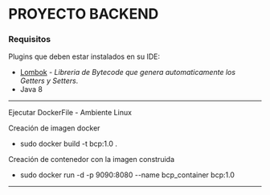 # PROYECTO BACKEND

### Requisitos

Plugins que deben estar instalados en su IDE:
* [Lombok](http://projectlombok.org/) - *Libreria de Bytecode que genera automaticamente los Getters y Setters*.
* Java 8
---
Ejecutar DockerFile - Ambiente Linux

Creación de imagen docker
* sudo docker build -t bcp:1.0 .

Creación de contenedor con la imagen construida
* sudo docker run -d -p 9090:8080 --name bcp_container bcp:1.0
---
